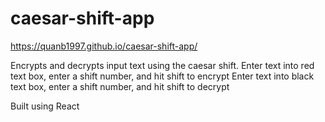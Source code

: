 # caesar-shift-app

https://quanb1997.github.io/caesar-shift-app/

Encrypts and decrypts input text using the caesar shift.
Enter text into red text box, enter a shift number, and hit shift to encrypt
Enter text into black text box, enter a shift number, and hit shift to decrypt

Built using React
